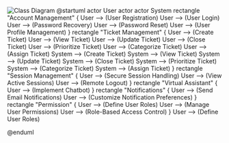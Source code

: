 ![Class Diagram](http://www.plantuml.com/plantuml/proxy?src=https://raw.githubusercontent.com/Zingam/Markdown-Document-UML-Use-Test/master/UML/Instance.puml)
@startuml
actor User
actor 
actor System
rectangle "Account Management" {
  User --> (User Registration)
  User --> (User Login)
  User --> (Password Recovery)
  User --> (Password Reset)
  User --> (User Profile Management)
}
rectangle "Ticket Management" {
  User --> (Create Ticket)
  User --> (View Ticket)
  User --> (Update Ticket)
  User --> (Close Ticket)
  User --> (Prioritize Ticket)
  User --> (Categorize Ticket)
  User --> (Assign Ticket)
  System --> (Create Ticket)
  System --> (View Ticket)
  System --> (Update Ticket)
  System --> (Close Ticket)
  System --> (Prioritize Ticket)
  System --> (Categorize Ticket)
  System --> (Assign Ticket)
}
rectangle "Session Management" {
  User --> (Secure Session Handling)
  User --> (View Active Sessions)
  User --> (Remote Logout)
}
rectangle "Virtual Assistant" {
  User --> (Implement Chatbot)
}
rectangle "Notifications" {
  User --> (Send Email Notifications)
  User --> (Customize Notification Preferences)
}
rectangle "Permission" {
  User --> (Define User Roles)
  User --> (Manage User Permissions)
  User --> (Role-Based Access Control)
}
User --> (Define User Roles)

@enduml
